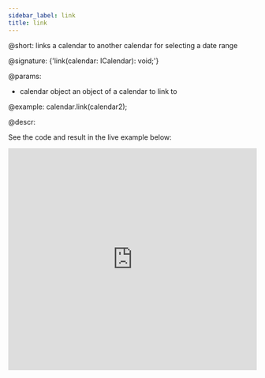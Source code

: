 ```yaml
---
sidebar_label: link
title: link
---          
```


@short: links a calendar to another calendar for selecting a date range

@signature: {'link(calendar: ICalendar): void;'}

@params:
- calendar		object		an object of a calendar to link to

@example:
calendar.link(calendar2);

@descr:

See the code and result in the live example below:
<iframe src="https://snippet.dhtmlx.com/dxo54017?mode=result" frameborder="0" class="snippet_iframe" width="100%" height="450"></iframe>

[comment]: # (@related:calendar/operating_calendar.md#linkingtwocalendars)